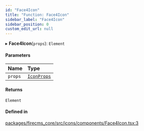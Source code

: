 ```yaml
---
id: "Face4Icon"
title: "Function: Face4Icon"
sidebar_label: "Face4Icon"
sidebar_position: 0
custom_edit_url: null
---
```


▸ **Face4Icon**(`props`): `Element`

#### Parameters

| Name | Type |
| :------ | :------ |
| `props` | [`IconProps`](../types/IconProps.md) |

#### Returns

`Element`

#### Defined in

[packages/firecms_core/src/icons/components/Face4Icon.tsx:3](https://github.com/FireCMSco/firecms/blob/d45f3739/packages/firecms_core/src/icons/components/Face4Icon.tsx#L3)
